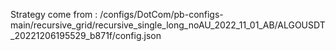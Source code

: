 Strategy come from : /configs/DotCom/pb-configs-main/recursive_grid/recursive_single_long_noAU_2022_11_01_AB/ALGOUSDT_20221206195529_b871f/config.json